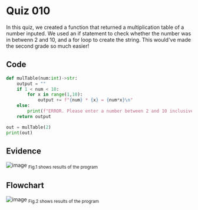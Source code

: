 # Quiz 010
In this quiz, we created a function that returned a multiplication table of a number inputed. We used an if statement to check whether the number was in betwenn 2 and 10, and a for loop to create the string. This would've made the second grade so much easier!

## Code

```py
def mulTable(num:int)->str:
    output = ""
    if 1 < num < 10:
        for x in range(1,10):
            output += f"{num} * {x} = {num*x}\n"
    else:
        print(f"ERROR. Please enter a number between 2 and 10 inclusive.")
    return output

out = mulTable(2)
print(out)
```

## Evidence
![image](https://github.com/Amine-Itani/Unit-1/assets/123438294/2dd0372e-f22a-40ba-abb5-3dfa9fa2d9ba)
<sub>Fig.1 shows results of the program

## Flowchart
![image](https://github.com/Amine-Itani/Unit-1/assets/123438294/f721da45-dcc3-417e-af17-07409ced8165)
<sub>Fig.2 shows results of the program

